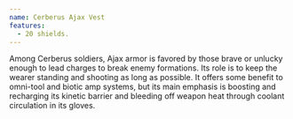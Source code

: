 ```yaml
---
name: Cerberus Ajax Vest
features:
  - 20 shields.
---
```

Among Cerberus soldiers, Ajax armor is favored by those brave or unlucky enough to lead charges to 
break enemy formations. Its role is to keep the wearer standing and shooting as long as possible. It 
offers some benefit to omni-tool and biotic amp systems, but its main emphasis is boosting and 
recharging its kinetic barrier and bleeding off weapon heat through coolant circulation in its 
gloves. 